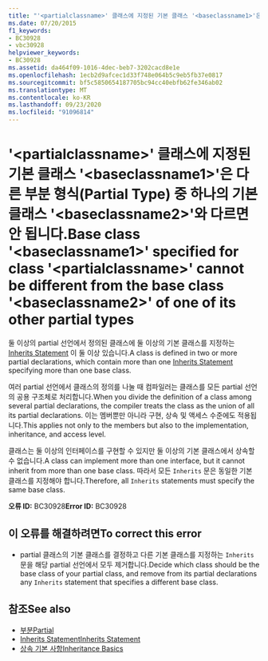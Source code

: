 ```yaml
---
title: "'<partialclassname>' 클래스에 지정된 기본 클래스 '<baseclassname1>'은 다른 부분 형식(Partial Type) 중 하나의 기본 클래스 '<baseclassname2>'와 다르면 안 됩니다."
ms.date: 07/20/2015
f1_keywords:
- BC30928
- vbc30928
helpviewer_keywords:
- BC30928
ms.assetid: da464f09-1016-4dec-beb7-3202cacd8e1e
ms.openlocfilehash: 1ecb2d9afcec1d33f748e064b5c9eb5fb37e0817
ms.sourcegitcommit: bf5c5850654187705bc94cc40ebfb62fe346ab02
ms.translationtype: MT
ms.contentlocale: ko-KR
ms.lasthandoff: 09/23/2020
ms.locfileid: "91096814"
---
```

# <a name="base-class-baseclassname1-specified-for-class-partialclassname-cannot-be-different-from-the-base-class-baseclassname2-of-one-of-its-other-partial-types"></a><span data-ttu-id="caf6d-102">'\<partialclassname>' 클래스에 지정된 기본 클래스 '\<baseclassname1>'은 다른 부분 형식(Partial Type) 중 하나의 기본 클래스 '\<baseclassname2>'와 다르면 안 됩니다.</span><span class="sxs-lookup"><span data-stu-id="caf6d-102">Base class '\<baseclassname1>' specified for class '\<partialclassname>' cannot be different from the base class '\<baseclassname2>' of one of its other partial types</span></span>

<span data-ttu-id="caf6d-103">둘 이상의 partial 선언에서 정의된 클래스에 둘 이상의 기본 클래스를 지정하는 [Inherits Statement](../language-reference/statements/inherits-statement.md) 이 둘 이상 있습니다.</span><span class="sxs-lookup"><span data-stu-id="caf6d-103">A class is defined in two or more partial declarations, which contain more than one [Inherits Statement](../language-reference/statements/inherits-statement.md) specifying more than one base class.</span></span>  
  
 <span data-ttu-id="caf6d-104">여러 partial 선언에서 클래스의 정의를 나눌 때 컴파일러는 클래스를 모든 partial 선언의 공용 구조체로 처리합니다.</span><span class="sxs-lookup"><span data-stu-id="caf6d-104">When you divide the definition of a class among several partial declarations, the compiler treats the class as the union of all its partial declarations.</span></span> <span data-ttu-id="caf6d-105">이는 멤버뿐만 아니라 구현, 상속 및 액세스 수준에도 적용됩니다.</span><span class="sxs-lookup"><span data-stu-id="caf6d-105">This applies not only to the members but also to the implementation, inheritance, and access level.</span></span>  
  
 <span data-ttu-id="caf6d-106">클래스는 둘 이상의 인터페이스를 구현할 수 있지만 둘 이상의 기본 클래스에서 상속할 수 없습니다.</span><span class="sxs-lookup"><span data-stu-id="caf6d-106">A class can implement more than one interface, but it cannot inherit from more than one base class.</span></span> <span data-ttu-id="caf6d-107">따라서 모든 `Inherits` 문은 동일한 기본 클래스를 지정해야 합니다.</span><span class="sxs-lookup"><span data-stu-id="caf6d-107">Therefore, all `Inherits` statements must specify the same base class.</span></span>  
  
 <span data-ttu-id="caf6d-108">**오류 ID:** BC30928</span><span class="sxs-lookup"><span data-stu-id="caf6d-108">**Error ID:** BC30928</span></span>  
  
## <a name="to-correct-this-error"></a><span data-ttu-id="caf6d-109">이 오류를 해결하려면</span><span class="sxs-lookup"><span data-stu-id="caf6d-109">To correct this error</span></span>  
  
- <span data-ttu-id="caf6d-110">partial 클래스의 기본 클래스를 결정하고 다른 기본 클래스를 지정하는 `Inherits` 문을 해당 partial 선언에서 모두 제거합니다.</span><span class="sxs-lookup"><span data-stu-id="caf6d-110">Decide which class should be the base class of your partial class, and remove from its partial declarations any `Inherits` statement that specifies a different base class.</span></span>  
  
## <a name="see-also"></a><span data-ttu-id="caf6d-111">참조</span><span class="sxs-lookup"><span data-stu-id="caf6d-111">See also</span></span>

- [<span data-ttu-id="caf6d-112">부분</span><span class="sxs-lookup"><span data-stu-id="caf6d-112">Partial</span></span>](../language-reference/modifiers/partial.md)
- [<span data-ttu-id="caf6d-113">Inherits Statement</span><span class="sxs-lookup"><span data-stu-id="caf6d-113">Inherits Statement</span></span>](../language-reference/statements/inherits-statement.md)
- [<span data-ttu-id="caf6d-114">상속 기본 사항</span><span class="sxs-lookup"><span data-stu-id="caf6d-114">Inheritance Basics</span></span>](../programming-guide/language-features/objects-and-classes/inheritance-basics.md)
